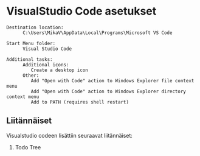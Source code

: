 # VisualStudio Code asetukset

```
Destination location:
      C:\Users\MikaV\AppData\Local\Programs\Microsoft VS Code

Start Menu folder:
      Visual Studio Code

Additional tasks:
      Additional icons:
         Create a desktop icon
      Other:
         Add "Open with Code" action to Windows Explorer file context menu
         Add "Open with Code" action to Windows Explorer directory context menu
         Add to PATH (requires shell restart)
```         

## Liitännäiset
Visualstudio codeen lisättiin seuraavat liitännäiset:
1. Todo Tree
